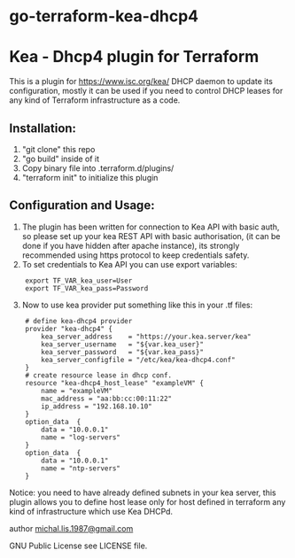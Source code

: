 # go-terraform-kea-dhcp4

Kea - Dhcp4 plugin for Terraform
=================================


This is a plugin for https://www.isc.org/kea/ DHCP daemon to update its configuration, 
mostly it can be used if you need to control DHCP leases for any kind of Terraform infrastructure as a code.



Installation:
------------

1. "git clone" this repo
2. "go build" inside of it
3. Copy binary file into .terraform.d/plugins/
4. "terraform init" to initialize this plugin


Configuration and Usage:
------------------------

1. The plugin has been written for connection to Kea API with basic auth, so please set up your kea REST API with basic authorisation,
    (it can be done if you have hidden after apache instance), its strongly recommended using https protocol to keep credentials safety.
2. To set credentials to Kea API you can use export variables:

```
    export TF_VAR_kea_user=User
    export TF_VAR_kea_pass=Password
```
3. Now to use kea provider put something like this in your .tf files:
```
    # define kea-dhcp4 provider
    provider "kea-dhcp4" {
        kea_server_address    = "https://your.kea.server/kea"
        kea_server_username   = "${var.kea_user}"
        kea_server_password   = "${var.kea_pass}"
        kea_server_configfile = "/etc/kea/kea-dhcp4.conf"
    }
    # create resource lease in dhcp conf.
    resource "kea-dhcp4_host_lease" "exampleVM" {
        name = "exampleVM"
        mac_address = "aa:bb:cc:00:11:22"
        ip_address = "192.168.10.10"
    }
    option_data  {
        data = "10.0.0.1"
        name = "log-servers"
    }
    option_data  {
        data = "10.0.0.1"
        name = "ntp-servers"
    }
```

Notice: you need to have already defined subnets in your kea server, 
this plugin allows you to define host lease only for host defined in terraform any kind of infrastructure which use Kea DHCPd. 


author michal.lis.1987@gmail.com

GNU Public License see LICENSE file.
